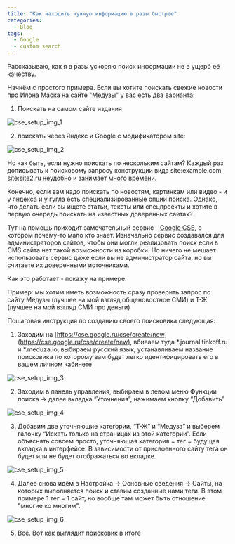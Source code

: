 ```yaml
---
title: "Как находить нужную информацию в разы быстрее"
categories:
  - Blog
tags:
  - Google
  - custom search
---
```


Рассказываю, как я в разы ускоряю поиск информации не в ущерб её качеству.

Начнём с простого примера. Если вы хотите поискать свежие новости про Илона Маска на сайте ["Медузы"](https://meduza.io/) у вас есть два варианта:

1) Поискать на самом сайте издания

![cse_setup_img_1](https://avatars.mds.yandex.net/get-zen_doc/1703733/pub_5db0508797b5d400b2230c97_5db050b6aad43600b241a818/scale_2400)

2) поискать через Яндекс и Google c модификатором site:

![cse_setup_img_2](https://avatars.mds.yandex.net/get-zen_doc/148075/pub_5db0508797b5d400b2230c97_5db053a8e6cb9b00b112d385/scale_2400)

Но как быть, если нужно поискать по нескольким сайтам? Каждый раз дописывать к поисковому запросу конструкции вида site:example.com site:site2.ru неудобно и занимает много времени.

Конечно, если вам надо поискать по новостям, картинкам или видео - и у яндекса и у гугла есть специализированные опции поиска. Однако, что делать если вы ищете статьи, тексты или спецпроекты и хотите в первую очередь поискать на известных доверенных сайтах?

Тут на помощь приходит замечательный сервис - [Google CSE](https://programmablesearchengine.google.com/intl/ru_ru/about/), о котором почему-то мало кто знает.
Изначально сервис создавался для администраторов сайтов, чтобы они могли реализовать поиск если в CMS сайта нет такой возможности из коробки.
Но ничего не мешает использовать сервис даже если вы не администратор сайта, но вы считаете их доверенными источниками.

Как это работает - покажу на примере.

Пример: мы хотим иметь возможность сразу проверить запрос по сайту Медузы (лучшее на мой взгляд общеновостное CМИ) и Т-Ж (лучшее на мой взгляд СМИ про деньги)

Пошаговая инструкция по созданию своего поисковика следующая:

1) Заходим на [https://cse.google.ru/cse/create/new](https://cse.google.ru/cse/create/new), вбиваем туда *.journal.tinkoff.ru и *.meduza.io, выбираем русский язык, устанавливаем название поисковика по которому вам будет легко идентифицировать его в вашем личном кабинете

![cse_setup_img_3](https://avatars.mds.yandex.net/get-zen_doc/1904579/pub_5db0508797b5d400b2230c97_5db054ab0a451800ad985742/scale_1200)

2) Заходим в панель управления, выбираем в левом меню Функции поиска -> далее вкладка “Уточнения”, нажимаем кнопку “Добавить”

![cse_setup_img_4](https://avatars.mds.yandex.net/get-zen_doc/1894366/pub_5db0508797b5d400b2230c97_5db054d34e057700b17c9ac4/scale_1200)

3) Добавим две уточняющие категории, “Т-Ж” и “Медуза” и выберем галочку “Искать только на страницах из этой категории”. Если объяснять совсем просто, уточняющая категория = тег = будущая вкладка в интерфейсе. В зависимости от присвоенного сайту тега он будет или не будет отображаться во вкладке.

![cse_setup_img_5](https://avatars.mds.yandex.net/get-zen_doc/1585197/pub_5db0508797b5d400b2230c97_5db05511a06eaf00b019e974/scale_1200)

4) Далее снова идём в Настройка -> Основные сведения -> Сайты, на которых выполняется поиск и ставим созданные нами теги. В этом примере 1 тег = 1 сайт, но вообще там может быть отношение "многие ко многим".

![cse_setup_img_6](https://avatars.mds.yandex.net/get-zen_doc/1567436/pub_5db0508797b5d400b2230c97_5db05557f73d9d00b1033447/scale_1200)

5) Всё. [Вот](https://cse.google.ru/cse?cx=015985356150091413206:wnm9lqhkshs) как выглядит поисковик в итоге
